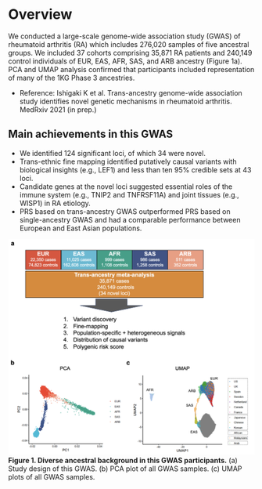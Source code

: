 # Overview
We conducted a large-scale genome-wide association study (GWAS) of rheumatoid arthritis (RA) which includes 276,020 samples of five ancestral groups. We included 37 cohorts comprising 35,871 RA patients and 240,149 control individuals of EUR, EAS, AFR, SAS, and ARB ancestry (Figure 1a). PCA and UMAP analysis confirmed that participants included representation of many of the 1KG Phase 3 ancestries.
- Reference: Ishigaki K et al. Trans-ancestry genome-wide association study identifies novel genetic mechanisms in rheumatoid arthritis. MedRxiv 2021 (in prep.)


## Main achievements in this GWAS
- We identified 124 significant loci, of which 34 were novel.
- Trans-ethnic fine mapping identified putatively causal variants with biological insights (e.g., LEF1) and less than ten 95% credible sets at 43 loci.
- Candidate genes at the novel loci suggested essential roles of the immune system (e.g., TNIP2 and TNFRSF11A) and joint tissues (e.g., WISP1) in RA etiology.
- PRS based on trans-ancestry GWAS outperformed PRS based on single-ancestry GWAS and had a comparable performance between European and East Asian populations. 


![image](./data/Fig1.png)
**Figure 1. Diverse ancestral background in this GWAS participants.**
(a) Study design of this GWAS. 
(b) PCA plot of all GWAS samples. 
(c) UMAP plots of all GWAS samples. 

